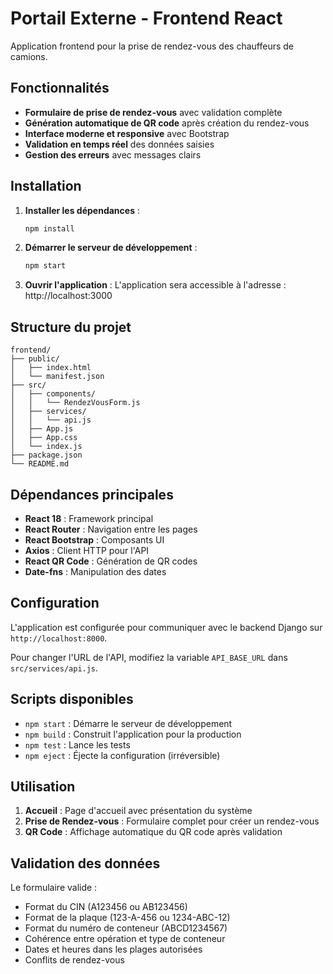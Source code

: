# Portail Externe - Frontend React

Application frontend pour la prise de rendez-vous des chauffeurs de camions.

## Fonctionnalités

- **Formulaire de prise de rendez-vous** avec validation complète
- **Génération automatique de QR code** après création du rendez-vous
- **Interface moderne et responsive** avec Bootstrap
- **Validation en temps réel** des données saisies
- **Gestion des erreurs** avec messages clairs

## Installation

1. **Installer les dépendances** :
   ```bash
   npm install
   ```

2. **Démarrer le serveur de développement** :
   ```bash
   npm start
   ```

3. **Ouvrir l'application** :
   L'application sera accessible à l'adresse : http://localhost:3000

## Structure du projet

```
frontend/
├── public/
│   ├── index.html
│   └── manifest.json
├── src/
│   ├── components/
│   │   └── RendezVousForm.js
│   ├── services/
│   │   └── api.js
│   ├── App.js
│   ├── App.css
│   └── index.js
├── package.json
└── README.md
```

## Dépendances principales

- **React 18** : Framework principal
- **React Router** : Navigation entre les pages
- **React Bootstrap** : Composants UI
- **Axios** : Client HTTP pour l'API
- **React QR Code** : Génération de QR codes
- **Date-fns** : Manipulation des dates

## Configuration

L'application est configurée pour communiquer avec le backend Django sur `http://localhost:8000`.

Pour changer l'URL de l'API, modifiez la variable `API_BASE_URL` dans `src/services/api.js`.

## Scripts disponibles

- `npm start` : Démarre le serveur de développement
- `npm build` : Construit l'application pour la production
- `npm test` : Lance les tests
- `npm eject` : Éjecte la configuration (irréversible)

## Utilisation

1. **Accueil** : Page d'accueil avec présentation du système
2. **Prise de Rendez-vous** : Formulaire complet pour créer un rendez-vous
3. **QR Code** : Affichage automatique du QR code après validation

## Validation des données

Le formulaire valide :
- Format du CIN (A123456 ou AB123456)
- Format de la plaque (123-A-456 ou 1234-ABC-12)
- Format du numéro de conteneur (ABCD1234567)
- Cohérence entre opération et type de conteneur
- Dates et heures dans les plages autorisées
- Conflits de rendez-vous 